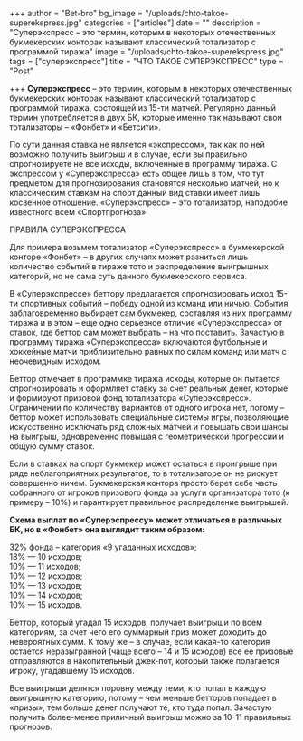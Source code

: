 +++
author = "Bet-bro"
bg_image = "/uploads/chto-takoe-superekspress.jpg"
categories = ["articles"]
date = ""
description = "Суперэкспресс – это термин, которым в некоторых отечественных букмекерских конторах называют классический тотализатор с программой тиража"
image = "/uploads/chto-takoe-superekspress.jpg"
tags = ["cуперэкспресс"]
title = "ЧТО ТАКОЕ СУПЕРЭКСПРЕСС"
type = "Post"

+++
**Суперэкспресс** – это термин, которым в некоторых отечественных букмекерских конторах называют классический тотализатор с программой тиража, состоящей из 15-ти матчей. Регулярно данный термин употребляется в двух БК, которые именно так называют свои тотализаторы – «Фонбет» и «Бетсити».

По сути данная ставка не является «экспрессом», так как по ней возможно получить выигрыш и в случае, если вы правильно спрогнозируете не все исходы, включенные в программу тиража. С экспрессом у «Суперэкспресса» есть общее лишь в том, что тут предметом для прогнозирования становятся несколько матчей, но к классическим ставкам на спорт данный вид ставки имеет лишь косвенное отношение. «Суперэкспресс» – это тотализатор, наподобие известного всем «Спортпрогноза»

ПРАВИЛА СУПЕРЭКСПРЕССА

Для примера возьмем тотализатор «Суперэкспресс» в букмекерской конторе «Фонбет» – в других случаях может разниться лишь количество событий в тираже тото и распределение выигрышных категорий, но не сама суть данного букмекерского сервиса.

В «Суперэкспрессе» беттору предлагается спрогнозировать исход 15-ти спортивных событий – победу одной из команд или ничью. События заблаговременно выбирает сам букмекер, составляя из них программу тиража и в этом – еще одно серьезное отличие «Суперэкспресса» от ставок, где беттор сам может выбрать – на что поставить. Зачастую в программу тиража «Суперэкспресса» включаются футбольные и хоккейные матчи приблизительно равных по силам команд или матч с неочевидным исходом.

Беттор отмечает в программке тиража исходы, которые он пытается спрогнозировать и оформляет ставку за счет реальных денег, которые и формируют призовой фонд тотализатора «Суперэкспресс». Ограничений по количеству вариантов от одного игрока нет, потому – беттор может использовать специальные системы игры, позволяющие искусственно исключать ряд сложных матчей и повышать свои шансы на выигрыш, одновременно повышая с геометрической прогрессии и общую сумму ставок.

Если в ставках на спорт букмекер может остаться в проигрыше при ряде неблагоприятных результатов, то в тотализаторе он не рискует совершенно ничем. Букмекерская контора просто берет себе часть собранного от игроков призового фонда за услуги организатора тото (к примеру – 10%) и гарантирует правильное распределение выигрышей.

**Схема выплат по «Суперэспрессу» может отличаться в различных БК, но в «Фонбет» она выглядит таким образом:**

32% фонда – категория «9 угаданных исходов»;  
18% — 10 исходов;  
10% — 11 исходов;  
10% — 12 исходов;  
10% — 13 исходов;  
10% — 14 исходов;  
10% — 15 исходов.

Беттор, который угадал 15 исходов, получает выигрыши по всем категориям, за счет чего его суммарный приз может доходить до невероятных сумм. К тому же – в случае, если какая-то категория остается неразыгранной (чаще всего – 14 и 15 исходов) все ее призовые отправляются в накопительный джек-пот, который также полагается игроку, угадавшему 15 исходов.

Все выигрыши делятся поровну между теми, кто попал в каждую выигрышную категорию, потому – чем меньше бетторов попадает в «призы», тем больше денег получают те, кто туда попал. Зачастую получить более-менее приличный выигрыш можно за 10-11 правильных прогнозов.